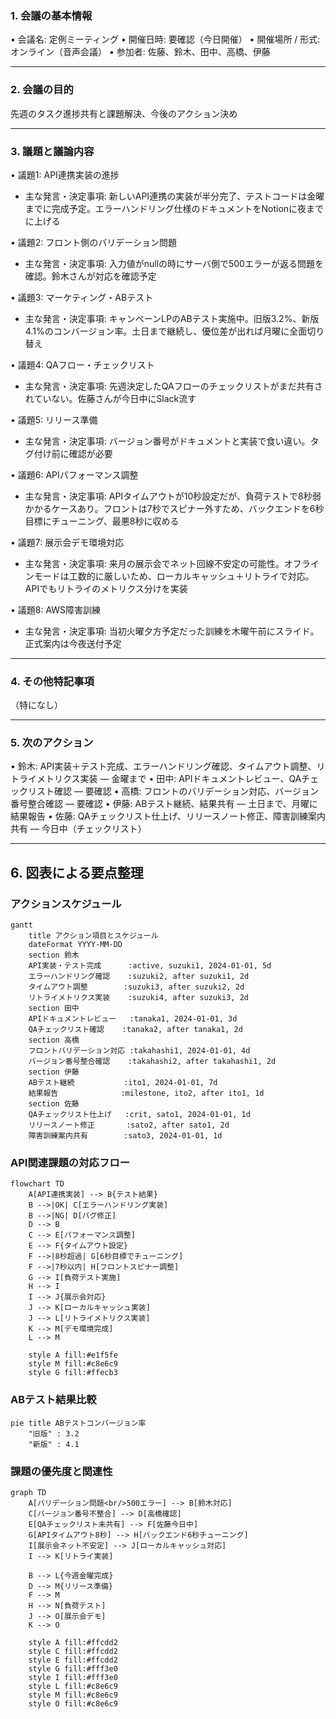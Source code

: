### 1. 会議の基本情報
• 会議名: 定例ミーティング
• 開催日時: 要確認（今日開催）
• 開催場所 / 形式: オンライン（音声会議）
• 参加者: 佐藤、鈴木、田中、高橋、伊藤

---

### 2. 会議の目的
先週のタスク進捗共有と課題解決、今後のアクション決め

---

### 3. 議題と議論内容
• 議題1: API連携実装の進捗
  - 主な発言・決定事項: 新しいAPI連携の実装が半分完了、テストコードは金曜までに完成予定。エラーハンドリング仕様のドキュメントをNotionに夜までに上げる

• 議題2: フロント側のバリデーション問題
  - 主な発言・決定事項: 入力値がnullの時にサーバ側で500エラーが返る問題を確認。鈴木さんが対応を確認予定

• 議題3: マーケティング・ABテスト
  - 主な発言・決定事項: キャンペーンLPのABテスト実施中。旧版3.2%、新版4.1%のコンバージョン率。土日まで継続し、優位差が出れば月曜に全面切り替え

• 議題4: QAフロー・チェックリスト
  - 主な発言・決定事項: 先週決定したQAフローのチェックリストがまだ共有されていない。佐藤さんが今日中にSlack流す

• 議題5: リリース準備
  - 主な発言・決定事項: バージョン番号がドキュメントと実装で食い違い。タグ付け前に確認が必要

• 議題6: APIパフォーマンス調整
  - 主な発言・決定事項: APIタイムアウトが10秒設定だが、負荷テストで8秒弱かかるケースあり。フロントは7秒でスピナー外すため、バックエンドを6秒目標にチューニング、最悪8秒に収める

• 議題7: 展示会デモ環境対応
  - 主な発言・決定事項: 来月の展示会でネット回線不安定の可能性。オフラインモードは工数的に厳しいため、ローカルキャッシュ＋リトライで対応。APIでもリトライのメトリクス分けを実装

• 議題8: AWS障害訓練
  - 主な発言・決定事項: 当初火曜夕方予定だった訓練を木曜午前にスライド。正式案内は今夜送付予定

---

### 4. その他特記事項
（特になし）

---

### 5. 次のアクション
• 鈴木: API実装＋テスト完成、エラーハンドリング確認、タイムアウト調整、リトライメトリクス実装 — 金曜まで
• 田中: APIドキュメントレビュー、QAチェックリスト確認 — 要確認
• 高橋: フロントのバリデーション対応、バージョン番号整合確認 — 要確認
• 伊藤: ABテスト継続、結果共有 — 土日まで、月曜に結果報告
• 佐藤: QAチェックリスト仕上げ、リリースノート修正、障害訓練案内共有 — 今日中（チェックリスト）

---

## 6. 図表による要点整理

### アクションスケジュール
```mermaid
gantt
    title アクション項目とスケジュール
    dateFormat YYYY-MM-DD
    section 鈴木
    API実装・テスト完成      :active, suzuki1, 2024-01-01, 5d
    エラーハンドリング確認    :suzuki2, after suzuki1, 2d
    タイムアウト調整        :suzuki3, after suzuki2, 2d
    リトライメトリクス実装    :suzuki4, after suzuki3, 2d
    section 田中
    APIドキュメントレビュー   :tanaka1, 2024-01-01, 3d
    QAチェックリスト確認    :tanaka2, after tanaka1, 2d
    section 高橋
    フロントバリデーション対応 :takahashi1, 2024-01-01, 4d
    バージョン番号整合確認    :takahashi2, after takahashi1, 2d
    section 伊藤
    ABテスト継続           :ito1, 2024-01-01, 7d
    結果報告              :milestone, ito2, after ito1, 1d
    section 佐藤
    QAチェックリスト仕上げ   :crit, sato1, 2024-01-01, 1d
    リリースノート修正       :sato2, after sato1, 2d
    障害訓練案内共有        :sato3, 2024-01-01, 1d
```

### API関連課題の対応フロー
```mermaid
flowchart TD
    A[API連携実装] --> B{テスト結果}
    B -->|OK| C[エラーハンドリング実装]
    B -->|NG| D[バグ修正]
    D --> B
    C --> E[パフォーマンス調整]
    E --> F{タイムアウト設定}
    F -->|8秒超過| G[6秒目標でチューニング]
    F -->|7秒以内| H[フロントスピナー調整]
    G --> I[負荷テスト実施]
    H --> I
    I --> J{展示会対応}
    J --> K[ローカルキャッシュ実装]
    J --> L[リトライメトリクス実装]
    K --> M[デモ環境完成]
    L --> M

    style A fill:#e1f5fe
    style M fill:#c8e6c9
    style G fill:#ffecb3
```

### ABテスト結果比較
```mermaid
pie title ABテストコンバージョン率
    "旧版" : 3.2
    "新版" : 4.1
```

### 課題の優先度と関連性
```mermaid
graph TD
    A[バリデーション問題<br/>500エラー] --> B[鈴木対応]
    C[バージョン番号不整合] --> D[高橋確認]
    E[QAチェックリスト未共有] --> F[佐藤今日中]
    G[APIタイムアウト8秒] --> H[バックエンド6秒チューニング]
    I[展示会ネット不安定] --> J[ローカルキャッシュ対応]
    I --> K[リトライ実装]

    B --> L{今週金曜完成}
    D --> M{リリース準備}
    F --> M
    H --> N[負荷テスト]
    J --> O[展示会デモ]
    K --> O

    style A fill:#ffcdd2
    style C fill:#ffcdd2
    style E fill:#ffcdd2
    style G fill:#fff3e0
    style I fill:#fff3e0
    style L fill:#c8e6c9
    style M fill:#c8e6c9
    style O fill:#c8e6c9
```